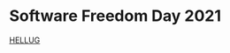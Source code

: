 # Software Freedom Day 2021

[HELLUG](https://wiki.softwarefreedomday.org/2021/Greece/Athens/HEL.L.U.G./)
